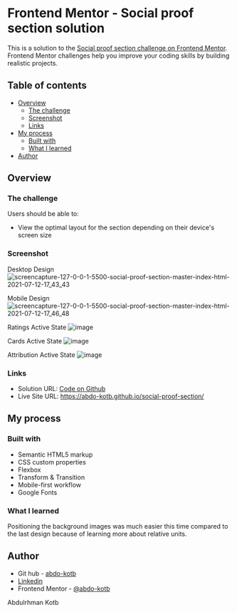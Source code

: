 # Frontend Mentor - Social proof section solution

This is a solution to the [Social proof section challenge on Frontend Mentor](https://www.frontendmentor.io/challenges/social-proof-section-6e0qTv_bA). Frontend Mentor challenges help you improve your coding skills by building realistic projects. 

## Table of contents

- [Overview](#overview)
  - [The challenge](#the-challenge)
  - [Screenshot](#screenshot)
  - [Links](#links)
- [My process](#my-process)
  - [Built with](#built-with)
  - [What I learned](#what-i-learned)
- [Author](#author)

## Overview

### The challenge

Users should be able to:

- View the optimal layout for the section depending on their device's screen size

### Screenshot

Desktop Design
![screencapture-127-0-0-1-5500-social-proof-section-master-index-html-2021-07-12-17_43_43](https://user-images.githubusercontent.com/86558336/125298181-f8fdfa00-e338-11eb-8ea2-437a6441a397.png)

Mobile Design
![screencapture-127-0-0-1-5500-social-proof-section-master-index-html-2021-07-12-17_46_48](https://user-images.githubusercontent.com/86558336/125298484-3a8ea500-e339-11eb-8ceb-b7d3917470b6.png)

Ratings Active State 
![image](https://user-images.githubusercontent.com/86558336/125298963-b5f05680-e339-11eb-9e20-9e4cdcdedcfd.png)

Cards Active State
![image](https://user-images.githubusercontent.com/86558336/125299237-02d42d00-e33a-11eb-8ba6-e477a7a9b01e.png)

Attribution Active State
![image](https://user-images.githubusercontent.com/86558336/125299366-2303ec00-e33a-11eb-979c-69b3aae5fb59.png)

### Links

- Solution URL: [Code on Github](https://github.com/abdo-kotb/social-proof-section)
- Live Site URL: https://abdo-kotb.github.io/social-proof-section/

## My process

### Built with

- Semantic HTML5 markup
- CSS custom properties
- Flexbox
- Transform & Transition
- Mobile-first workflow
- Google Fonts

### What I learned 

Positioning the background images was much easier this time compared to the last design because of learning more about relative units.

## Author

- Git hub - [abdo-kotb](github.com/abdo-kotb)
- [Linkedin](https://www.linkedin.com/in/abdulrhman-mohammed-5687781b5/)
- Frontend Mentor - [@abdo-kotb](https://www.frontendmentor.io/profile/abdo-kotb)

Abdulrhman Kotb
